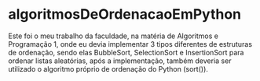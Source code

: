# algoritmosDeOrdenacaoEmPython
Este foi o meu trabalho da faculdade, na matéria de Algoritmos e Programação 1, onde eu devia implementar 3 tipos diferentes de estruturas de ordenação, sendo elas BubbleSort, SelectionSort e InsertionSort para ordenar listas aleatórias, após a implementação, também deveria ser utilizado o algoritmo próprio de ordenação do Python (sort()).
